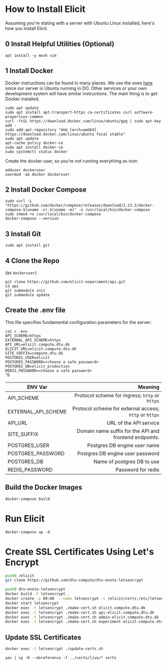 # How to Install Elicit

Assuming you're stating with a server with Ubuntu Linux installed, here's how you install Elicit. 

## 0 Install Helpful Utilities (Optional)

```
apt install -y mosh vim

```

## 1 Install Docker

Docker instructions can be found in many places. We use the ones [here](https://www.digitalocean.com/community/tutorials/how-to-install-and-use-docker-on-ubuntu-20-04) since our server is Ubuntu running in DO. Other services or your own development system will have similar instructions. The main thing is to get Docker installed.

```
sudo apt update
sudo apt install apt-transport-https ca-certificates curl software-properties-common
curl -fsSL https://download.docker.com/linux/ubuntu/gpg | sudo apt-key add -
sudo add-apt-repository "deb [arch=amd64] https://download.docker.com/linux/ubuntu focal stable"
sudo apt update
apt-cache policy docker-ce
sudo apt install docker-ce
sudo systemctl status docker

```

Create the docker user, so you're not running everything as root:

```
adduser dockeruser
usermod -aG docker dockeruser
```


## 2 Install Docker Compose

```
sudo curl -L "https://github.com/docker/compose/releases/download/1.23.2/docker-compose-$(uname -s)-$(uname -m)" -o /usr/local/bin/docker-compose
sudo chmod +x /usr/local/bin/docker-compose
docker-compose --version
```

## 3 Install Git

```
sudo apt install git 
```

## 4 Clone the Repo

(as `dockeruser`)

````
git clone https://github.com/elicit-experiment/api.git
cd api
git submodule init
git submodule update
````

## Create the .env file

This file specifies fundamental configuration parameters for the server:

```
cat > .env
API_SCHEME=https
EXTERNAL_API_SCHEME=https
API_URL=elicit.compute.dtu.dk
ELICIT_URL=elicit.compute.dtu.dk
SITE_SUFFIX=compute.dtu.dk
POSTGRES_USER=elicit
POSTGRES_PASSWORD=<choose a safe password>
POSTGRES_DB=elicit_production
REDIS_PASSWORD=<choose a safe password>
^D 
```

| ENV Var           | Meaning |
|-------------------|------:|
| API_SCHEME          | Protocol scheme for ingress; `http` or `https` |
| EXTERNAL_API_SCHEME | Protocol scheme for external access; `http` or `https` |
| API_URL             | URL of the API service |
| SITE_SUFFIX         | Domain name suffix for the API and frontend endpoints. |
| POSTGRES_USER       | Postgres DB engine user name |
| POSTGRES_PASSWORD   | Postgres DB engine user password |
| POSTGRES_DB         | Name of postgres DB to use |
| REDIS_PASSWORD      | Password for redis |


## Build the Docker Images

```
docker-compose build
```

# Run Elicit

```
docker-compose up -d
```


# Create SSL Certificates Using Let's Encrypt

```bash
pushd /elicit
git clone https://github.com/dtu-compute/dtu-enote-letsencrypt

pushd dtu-enote-letsencrypt
docker build -t letsencrypt .
docker create -p 80:80  --name letsencrypt -v /elicit/certs:/etc/letsencrypt -t letsencrypt
docker start letsencrypt
docker exec -t letsencrypt ./make-cert.sh elicit.compute.dtu.dk
docker exec -t letsencrypt ./make-cert.sh api-elicit.compute.dtu.dk
docker exec -t letsencrypt ./make-cert.sh admin-elicit.compute.dtu.dk
docker exec -t letsencrypt ./make-cert.sh experiment-elicit.compute.dtu.dk
```


## Update SSL Certificates

```bash
docker exec -t letsencrypt ./update-certs.sh
```
 
 ```
 yes | cp -R --dereference -f ../certs/live/* certs
 ```
